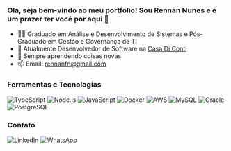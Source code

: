 ### Olá, seja bem-vindo ao meu portfólio! Sou Rennan Nunes e é um prazer ter você por aqui 👋

- 👨‍🎓 Graduado em Análise e Desenvolvimento de Sistemas e Pós-Graduado em Gestão e Governança de TI
- 🔭 Atualmente Desenvolvedor de Software na [Casa Di Conti](http://www.casadiconti.com.br)
- 🌱 Sempre aprendendo coisas novas
- 📫 Email: rennanfn@gmail.com

### Ferramentas e Tecnologias
![TypeScript](https://img.icons8.com/color/96/000000/typescript.png) 
![Node.js](https://img.icons8.com/color/96/000000/nodejs.png) 
![JavaScript](https://img.icons8.com/color/96/000000/javascript.png)
![Docker](https://img.icons8.com/color/96/000000/docker.png) 
![AWS](https://img.icons8.com/color/96/000000/amazon-web-services.png) 
![MySQL](https://img.icons8.com/ios/96/000000/mysql-logo.png) 
![Oracle](https://img.icons8.com/color/96/000000/oracle-logo.png)
![PostgreSQL](https://www.pngrepo.com/png/303301/180/postgresql-logo.png) 


### Contato
[![LinkedIn](https://upload.wikimedia.org/wikipedia/commons/thumb/c/ca/LinkedIn_logo_initials.png/64px-LinkedIn_logo_initials.png)](https://www.linkedin.com/in/dev-rennan-nunes/)
[![WhatsApp](https://upload.wikimedia.org/wikipedia/commons/thumb/6/6b/WhatsApp.svg/64px-WhatsApp.svg.png)](https://wa.me/+5518996133410)





